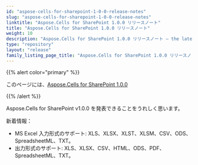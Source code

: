 ```yaml
---
id: "aspose-cells-for-sharepoint-1-0-0-release-notes"
slug: "aspose-cells-for-sharepoint-1-0-0-release-notes"
linktitle: "Aspose.Cells for SharePoint 1.0.0 リリースノート"
title: "Aspose.Cells for SharePoint 1.0.0 リリースノート"
weight: 10
description: "Aspose.Cells for SharePoint 1.0.0 リリースノート – the latest updates and fixes."
type: "repository"
layout: "release"
family_listing_page_title: "Aspose.Cells for SharePoint 1.0.0 リリースノート"
---
```

{{% alert color="primary" %}} 

このページには、[Aspose.Cells for SharePoint 1.0.0](https://releases.aspose.com/cells/sharepoint/new-releases/aspose.cells-for-sharepoint-1.0.0/)

{{% /alert %}} 

Aspose.Cells for SharePoint v1.0.0 を発表できることをうれしく思います。

新着情報：

- MS Excel 入力形式のサポート: XLS、XLSX、XLST、XLSM、CSV、ODS、SpreadsheetML、TXT。
- 出力形式のサポート: XLS、XLSX、CSV、HTML、ODS、PDF、SpreadsheetML、TXT。
